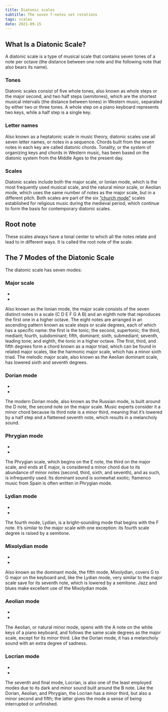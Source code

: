 ```yaml
---
title: Diatonic scales
subtitle: The seven 7-notes set rotations
tags: scales
date: 2021-09-15
---
```


<script setup>
  import {globalScale} from '@use/theory.js'
</script>

## What Is a Diatonic Scale?

A diatonic scale is a type of musical scale that contains seven tones of a note per octave (the distance between one note and the following note that also bears its name).

### Tones
Diatonic scales consist of five whole tones, also known as whole steps or the major second, and two half steps (semitones), which are the shortest musical intervals (the distance between tones) in Western music, separated by either two or three tones. A whole step on a piano keyboard represents two keys, while a half step is a single key.

### Letter names
Also known as a heptatonic scale in music theory, diatonic scales use all seven letter names, or notes in a sequence. Chords built from the seven notes in each key are called diatonic chords. Tonality, or the system of organizing keys and chords in Western music, has been based on the diatonic system from the Middle Ages to the present day.

### Scales
Diatonic scales include both the major scale, or Ionian mode, which is the most frequently used musical scale, and the natural minor scale, or Aeolian mode, which uses the same number of notes as the major scale, but in a different pitch. Both scales are part of the six [“church mode”](https://en.wikipedia.org/wiki/Mode_(music)) scales established for religious music during the medieval period, which continue to form the basis for contemporary diatonic scales. 

## Root note

These scales always have a tonal center to which all the notes relate and lead to in different ways. It is called the root note of the scale.

<piano-keys class="max-w-25em mx-auto my-8" v-model:pitch="globalScale.tonic" names/>

## The 7 Modes of the Diatonic Scale

The diatonic scale has seven modes:

### Major scale

- <chroma-circle :chroma="'101011010101'" type="Maj" />

- <chroma-row  :chroma="'101011010101'" />
Also known as the Ionian mode, the major scale consists of the seven distinct notes in a scale (C D E F G A B) and an eighth note that reproduces the first one in a higher octave. The eight notes are arranged in an ascending pattern known as scale steps or scale degrees, each of which has a specific name: the first is the tonic; the second, supertonic; the third, mediant; fourth, subdominant; fifth, dominant; sixth, submediant; seventh, leading tone; and eighth, the tonic in a higher octave. The first, third, and fifth degrees form a chord known as a major triad, which can be found in related major scales, like the harmonic major scale, which has a minor sixth triad. The melodic major scale, also known as the Aeolian dominant scale, has lowered sixth and seventh degrees.

### Dorian mode

- <chroma-circle :chroma="'101101010110'" type="Dor" />
- <chroma-row  :chroma="'101101010110'" />
The modern Dorian mode, also known as the Russian mode, is built around the D note, the second note on the major scale. Music experts consider it a minor chord because its third note is a minor third, meaning that it’s lowered by a half step and a flattened seventh note, which results in a melancholy sound.

### Phrygian mode

- <chroma-circle :chroma="'110101011010'" type="Phr" />
- <chroma-row  :chroma="'110101011010'" />
The Phrygian scale, which begins on the E note, the third on the major scale, and ends at E major, is considered a minor chord due to its abundance of minor notes (second, third, sixth, and seventh), and as such, is infrequently used. Its dominant sound is somewhat exotic; flamenco music from Spain is often written in Phrygian mode.

### Lydian mode

- <chroma-circle :chroma="'101010110101'" type="Lyd" />
- <chroma-row  :chroma="'101010110101'" />
The fourth mode, Lydian, is a bright-sounding mode that begins with the F note. It’s similar to the major scale with one exception: its fourth scale degree is raised by a semitone.

### Mixolydian mode

- <chroma-circle :chroma="'101011010110'" type="Mix" />
- <chroma-row  :chroma="'101011010110'" />
Also known as the dominant mode, the fifth mode, Mixolydian, covers G to G major on the keyboard and, like the Lydian mode, very similar to the major scale save for its seventh note, which is lowered by a semitone. Jazz and blues make excellent use of the Mixolydian mode.

### Aeolian mode

- <chroma-circle :chroma="'101101011010'" type="Min" />
- <chroma-row  :chroma="'101101011010'" />
The Aeolian, or natural minor mode, opens with the A note on the white keys of a piano keyboard, and follows the same scale degrees as the major scale, except for its minor third. Like the Dorian mode, it has a melancholy sound with an extra degree of sadness.

### Locrian mode

- <chroma-circle :chroma="'110101101010'" type="Loc" />
- <chroma-row  :chroma="'110101101010'" />
The seventh and final mode, Locrian, is also one of the least employed modes due to its dark and minor sound built around the B note. Like the Dorian, Aeolian, and Phrygian, the Locrian has a minor third, but also a minor second and fifth; the latter gives the mode a sense of being interrupted or unfinished. 

